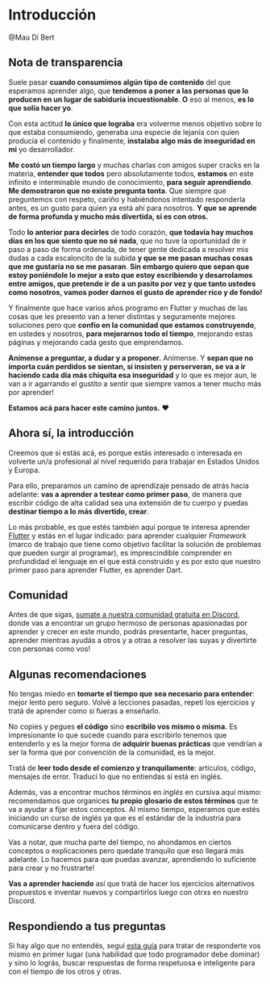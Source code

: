 # Introducción

@Mau Di Bert

## Nota de transparencia

Suele pasar __cuando consumimos algún tipo de contenido__ del que esperamos aprender algo, que __tendemos a poner a las personas que lo producen en un lugar de sabiduría incuestionable__. __O__ eso al menos, __es lo que solía hacer yo__.

Con esta actitud __lo único que lograba__ era volverme menos objetivo sobre lo que estaba consumiendo, generaba una especie de lejanía con quien producía el contenido y finalmente, __instalaba algo más de inseguridad en mi__ yo desarrollador.

__Me costó un tiempo largo__ y muchas charlas con amigos super cracks en la materia, __entender que todos__ pero absolutamente todos, __estamos__ en este infinito e interminable mundo de conocimiento, __para seguir aprendiendo__. __Me demostraron que no existe pregunta tonta__. Que siempre que preguntemos con respeto, cariño y habiéndonos intentado responderla antes, es un gusto para quien ya está ahí para nosotros. __Y que se aprende de forma profunda y mucho más divertida, si es con otros.__

Todo __lo anterior para decirles__ de todo corazón, __que todavía hay muchos días en los que siento que no sé nada__, que no tuve la oportunidad de ir paso a paso de forma ordenada, de tener gente dedicada a resolver mis dudas a cada escaloncito de la subida __y que se me pasan muchas cosas que me gustaría no se me pasaran__. __Sin embargo quiero que sepan que estoy poniéndole lo mejor a esto que estoy escribiendo y desarrolamos entre amigos, que pretende ir de a un pasito por vez y que tanto ustedes como nosotros, vamos poder darnos el gusto de aprender rico y de fondo!__

Y finalmente que hace varios años programo en Flutter y muchas de las cosas que les presento van a tener distintas y seguramente mejores soluciones pero que __confío en la comunidad que estamos construyendo__, en ustedes y nosotros, __para mejorarnos todo el tiempo__, mejorando estas páginas y mejorando cada gesto que emprendamos.

__Anímense a preguntar, a dudar y a proponer.__ Anímense. Y __sepan que no importa cuán perdidos se sientan, si insisten y perserveran, se va a ir haciendo cada día más chiquita esa inseguridad__ y lo que es mejor aun, le van a ir agarrando el gustito a sentir que siempre vamos a tener mucho más por aprender!

__Estamos acá para hacer este camino juntos.__ ❤️

## Ahora sí, la introducción

Creemos que si estás acá, es porque estás interesado o interesada en volverte un/a profesional al nivel requerido para trabajar en Estados Unidos y Europa.

Para ello, preparamos un camino de aprendizaje pensado de atrás hacia adelante: __vas a aprender a testear como primer paso__, de manera que escribir código de alta calidad sea una extensión de tu cuerpo y puedas __destinar tiempo a lo más divertido, crear__.

Lo más probable, es que estés también aquí porque te interesa aprender [Flutter](https://flutter.dev) y estás en el lugar indicado: para aprender cualquier _Framework_ (marco de trabajo que tiene como objetivo facilitar la solución de problemas que pueden surgir al programar), es imprescindible comprender en profundidad el lenguaje en el que está construido y es por esto que nuestro primer paso para aprender Flutter, es aprender Dart.

## Comunidad

Antes de que sigas, [sumate a nuestra comunidad gratuita en Discord](https://discord.gg/vpPVf7guPC), donde vas a encontrar un grupo hermoso de personas apasionadas por aprender y crecer en este mundo, podrás presentarte, hacer preguntas, aprender mientras ayudás a otros y a otras a resolver las suyas y divertirte con personas como vos!

## Algunas recomendaciones

No tengas miedo en __tomarte el tiempo que sea necesario para entender__: mejor lento pero seguro. Volvé a lecciones pasadas, repetí los ejercicios y tratá de aprender como si fueras a enseñarlo.

No copies y pegues __el código__ sino __escribilo vos mismo o misma.__ Es impresionante lo que sucede cuando para escribirlo tenemos que entenderlo y es la mejor forma de __adquirir buenas prácticas__ que vendrían a ser la forma que por convención de la comunidad, es la mejor.

Tratá de __leer todo desde el comienzo y tranquilamente__: artículos, código, mensajes de error. Traducí lo que no entiendas si está en inglés.

Además, vas a encontrar muchos términos en _inglés_ en cursiva aquí mismo: recomendamos que organices __tu propio glosario de estos términos__ que te va a ayudar a fijar estos conceptos. Al mismo tiempo, esperamos que estés iniciando un curso de inglés ya que es el estándar de la industria para comunicarse dentro y fuera del código.

Vas a notar, que mucha parte del tiempo, no ahondamos en ciertos conceptos o explicaciones pero quedate tranquilo que eso llegará más adelante. Lo hacemos para que puedas avanzar, aprendiendo lo suficiente para crear y no frustrarte!

__Vas a aprender haciendo__ así que tratá de hacer los ejercicios alternativos propuestos e inventar nuevos y compartirlos luego con otrxs en nuestro Discord.

## Respondiendo a tus preguntas

Si hay algo que no entendés, seguí [esta guía]() para tratar de responderte vos mismo en primer lugar (una habilidad que todo programador debe dominar) y sino lo lográs, buscar respuestas de forma respetuosa e inteligente para con el tiempo de los otros y otras.

